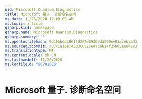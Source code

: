 ```yaml
---
uid: Microsoft.Quantum.Diagnostics
title: Microsoft 量子. 诊断命名空间
ms.date: 11/25/2020 12:00:00 AM
ms.topic: article
qsharp.kind: namespace
qsharp.name: Microsoft.Quantum.Diagnostics
qsharp.summary: ''
ms.openlocfilehash: 9d1b6bddc86ff0287e89360da599ee01a2eb5b33
ms.sourcegitcommit: a87c1aa8e7453360025e47ba614f25b02ea84ec3
ms.translationtype: MT
ms.contentlocale: zh-CN
ms.lasthandoff: 11/26/2020
ms.locfileid: "96201625"
---
```

# <a name="microsoftquantumdiagnostics-namespace"></a>Microsoft 量子. 诊断命名空间



